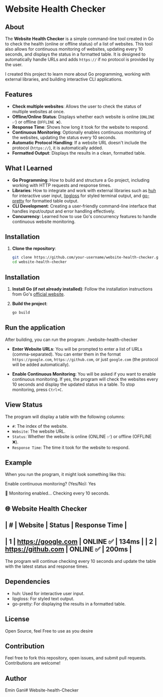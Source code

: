 # Website Health Checker

## About

The **Website Health Checker** is a simple command-line tool created in Go to check the health (online or offline status) of a list of websites. This tool also allows for continuous monitoring of websites, updating every 10 seconds, and displays the status in a formatted table. It is designed to automatically handle URLs and adds `https://` if no protocol is provided by the user.

I created this project to learn more about Go programming, working with external libraries, and building interactive CLI applications.

## Features

- **Check multiple websites**: Allows the user to check the status of multiple websites at once.
- **Offline/Online Status**: Displays whether each website is online (`ONLINE ✅`) or offline (`OFFLINE ❌`).
- **Response Time**: Shows how long it took for the website to respond.
- **Continuous Monitoring**: Optionally enables continuous monitoring of the websites, updating the status every 10 seconds.
- **Automatic Protocol Handling**: If a website URL doesn't include the protocol (`https://`), it is automatically added.
- **Formatted Output**: Displays the results in a clean, formatted table.

## What I Learned

- **Go Programming**: How to build and structure a Go project, including working with HTTP requests and response times.
- **Libraries**: How to integrate and work with external libraries such as [huh](https://github.com/charmbracelet/huh) for interactive user input, [lipgloss](https://github.com/charmbracelet/lipgloss) for styled terminal output, and [go-pretty](https://github.com/jedib0t/go-pretty) for formatted table output.
- **CLI Development**: Creating a user-friendly command-line interface that handles input/output and error handling effectively.
- **Concurrency**: Learned how to use Go's concurrency features to handle continuous website monitoring.

## Installation

1. **Clone the repository**:
   ```bash
   git clone https://github.com/your-username/website-health-checker.git
   cd website-health-checker

## Installation

1. **Install Go (if not already installed)**:
   Follow the installation instructions from Go's [official website](https://golang.org/doc/install).

2. **Build the project**:
   ```bash
   go build

## Run the application

After building, you can run the program:
./website-health-checker

- **Enter Website URLs**: You will be prompted to enter a list of URLs (comma-separated). You can enter them in the format `https://google.com`, `https://github.com`, or just `google.com` (the protocol will be added automatically).

- **Enable Continuous Monitoring**: You will be asked if you want to enable continuous monitoring. If yes, the program will check the websites every 10 seconds and display the updated status in a table. To stop monitoring, press `Ctrl+C`.

## View Status

The program will display a table with the following columns:

- `#`: The index of the website.
- `Website`: The website URL.
- `Status`: Whether the website is online (ONLINE ✅) or offline (OFFLINE ❌).
- `Response Time`: The time it took for the website to respond.

## Example

When you run the program, it might look something like this:

Enable continuous monitoring? (Yes/No): Yes

🔄 Monitoring enabled... Checking every 10 seconds.

🌐 Website Health Checker
-------------------------------------------
| # | Website            | Status   | Response Time |
-------------------------------------------
| 1 | https://google.com  | ONLINE ✅ | 134ms         |
| 2 | https://github.com  | ONLINE ✅ | 200ms         |
-------------------------------------------


The program will continue checking every 10 seconds and update the table with the latest status and response times.

## Dependencies

 - huh: Used for interactive user input.
 - lipgloss: For styled text output.
 - go-pretty: For displaying the results in a formatted table.

## License

Open Source, feel Free to use as you desire

## Contribution

Feel free to fork this repository, open issues, and submit pull requests. Contributions are welcome!

## Author

Emin Gani# Website-health-Checker
